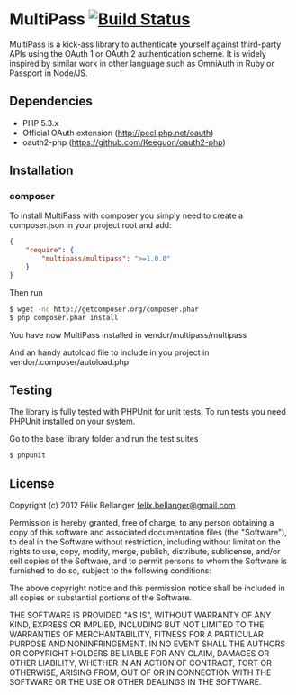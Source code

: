 # MultiPass [![Build Status](https://secure.travis-ci.org/Keeguon/MultiPass.png)](http://travis-ci.org/Keeguon/MultiPass)

MultiPass is a kick-ass library to authenticate yourself against third-party APIs using the OAuth 1 or OAuth 2 authentication scheme. It is widely inspired by similar work in other language such as OmniAuth in Ruby or Passport in Node/JS.


## Dependencies

* PHP 5.3.x
* Official OAuth extension (<http://pecl.php.net/oauth>)
* oauth2-php (<https://github.com/Keeguon/oauth2-php>)


## Installation

### composer

To install MultiPass with composer you simply need to create a composer.json in your project root and add:

```json
{
    "require": {
        "multipass/multipass": ">=1.0.0"
    }
}
```

Then run

```bash
$ wget -nc http://getcomposer.org/composer.phar
$ php composer.phar install
```

You have now MultiPass installed in vendor/multipass/multipass

And an handy autoload file to include in you project in vendor/.composer/autoload.php


## Testing

The library is fully tested with PHPUnit for unit tests. To run tests you need PHPUnit installed on your system.

Go to the base library folder and run the test suites

```bash
$ phpunit
```


## License

Copyright (c) 2012 Félix Bellanger <felix.bellanger@gmail.com>

Permission is hereby granted, free of charge, to any person obtaining a copy of this software and associated documentation files (the "Software"), to deal in the Software without restriction, including without limitation the rights to use, copy, modify, merge, publish, distribute, sublicense, and/or sell copies of the Software, and to permit persons to whom the Software is furnished to do so, subject to the following conditions:

The above copyright notice and this permission notice shall be included in all copies or substantial portions of the Software.

THE SOFTWARE IS PROVIDED "AS IS", WITHOUT WARRANTY OF ANY KIND, EXPRESS OR IMPLIED, INCLUDING BUT NOT LIMITED TO THE WARRANTIES OF MERCHANTABILITY, FITNESS FOR A PARTICULAR PURPOSE AND NONINFRINGEMENT. IN NO EVENT SHALL THE AUTHORS OR COPYRIGHT HOLDERS BE LIABLE FOR ANY CLAIM, DAMAGES OR OTHER LIABILITY, WHETHER IN AN ACTION OF CONTRACT, TORT OR OTHERWISE, ARISING FROM, OUT OF OR IN CONNECTION WITH THE SOFTWARE OR THE USE OR OTHER DEALINGS IN THE SOFTWARE.
